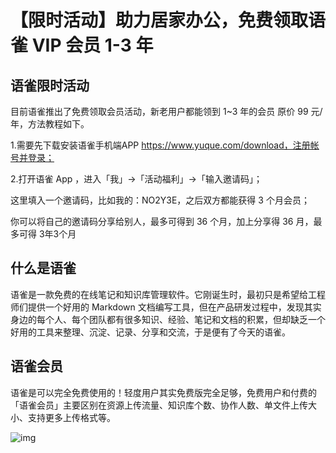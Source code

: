 # 【限时活动】助力居家办公，免费领取语雀 VIP 会员 1-3 年

## 语雀限时活动

目前语雀推出了免费领取会员活动，新老用户都能领到 1~3 年的会员 原价 99 元/年，方法教程如下。

1.需要先下载安装语雀手机端APP https://www.yuque.com/download，注册帐号并登录；

2.打开语雀 App ，进入「我」→「活动福利」→「输入邀请码」；

这里填入一个邀请码，比如我的：NO2Y3E，之后双方都能获得 3 个月会员；

你可以将自己的邀请码分享给别人，最多可得到 36 个月，加上分享得 36 月，最多可得 3年3个月

## 什么是语雀

语雀是一款免费的在线笔记和知识库管理软件。它刚诞生时，最初只是希望给工程师们提供一个好用的 Markdown 文档编写工具，但在产品研发过程中，发现其实身边的每个人、每个团队都有很多知识、经验、笔记和文档的积累，但却缺乏一个好用的工具来整理、沉淀、记录、分享和交流，于是便有了今天的语雀。



## 语雀会员

语雀是可以完全免费使用的！轻度用户其实免费版完全足够，免费用户和付费的「语雀会员」主要区别在资源上传流量、知识库个数、协作人数、单文件上传大小、支持更多上传格式等。

![img](https://imgoss.xgss.net/picgo/yuque_vip_compare.png!0x0.webp?aliyun)


